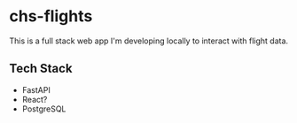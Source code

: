 # chs-flights

This is a full stack web app I'm developing locally to interact with flight data.

## Tech Stack

- FastAPI
- React?
- PostgreSQL

